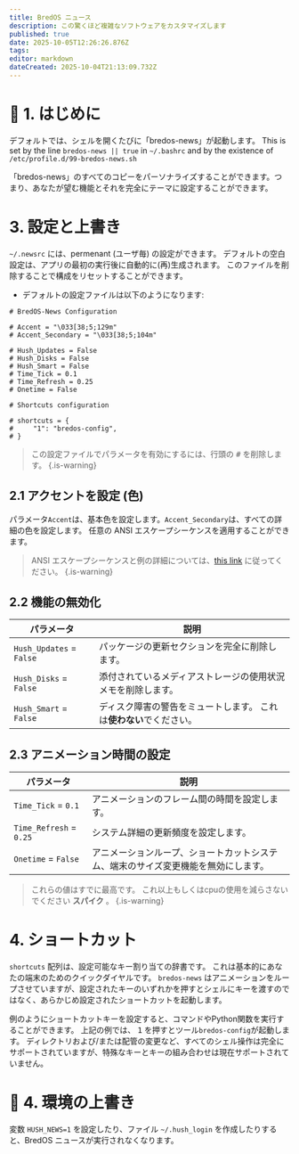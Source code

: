 ```yaml
---
title: BredOS ニュース
description: この驚くほど複雑なソフトウェアをカスタマイズします
published: true
date: 2025-10-05T12:26:26.876Z
tags:
editor: markdown
dateCreated: 2025-10-04T21:13:09.732Z
---
```


# 🔄 1. はじめに

デフォルトでは、シェルを開くたびに「bredos-news」が起動します。 This is set by the line `bredos-news || true` in `~/.bashrc` and by the existence of `/etc/profile.d/99-bredos-news.sh`

「bredos-news」のすべてのコピーをパーソナライズすることができます。つまり、あなたが望む機能とそれを完全にテーマに設定することができます。

# 3. 設定と上書き

`~/.newsrc` には、permenant (ユーザ毎) の設定ができます。 デフォルトの空白設定は、アプリの最初の実行後に自動的に(再)生成されます。 このファイルを削除することで構成をリセットすることができます。

- デフォルトの設定ファイルは以下のようになります:

```
# BredOS-News Configuration

# Accent = "\033[38;5;129m"
# Accent_Secondary = "\033[38;5;104m"

# Hush_Updates = False
# Hush_Disks = False
# Hush_Smart = False
# Time_Tick = 0.1
# Time_Refresh = 0.25
# Onetime = False

# Shortcuts configuration

# shortcuts = {
#     "1": "bredos-config",
# }
```

> この設定ファイルでパラメータを有効にするには、行頭の <kbd>#</kbd> を削除します。
> {.is-warning}

## 2.1 アクセントを設定 (色)

パラメータ`Accent`は、基本色を設定します。`Accent_Secondary`は、すべての詳細の色を設定します。 任意の ANSI エスケープシーケンスを適用することができます。

> ANSI エスケープシーケンスと例の詳細については、[this link](https://gist.github.com/fnky/458719343aabd01cfb17a3a4f7296797) に従ってください。
> {.is-warning}

## 2.2 機能の無効化

| パラメータ                    | 説明                                   |
| ------------------------ | ------------------------------------ |
| `Hush_Updates` = `False` | パッケージの更新セクションを完全に削除します。              |
| `Hush_Disks` = `False`   | 添付されているメディアストレージの使用状況メモを削除します。       |
| `Hush_Smart` = `False`   | ディスク障害の警告をミュートします。 これは**使わない**でください。 |

## 2.3 アニメーション時間の設定

| パラメータ                   | 説明                                        |
| ----------------------- | ----------------------------------------- |
| `Time_Tick` = `0.1`     | アニメーションのフレーム間の時間を設定します。                   |
| `Time_Refresh` = `0.25` | システム詳細の更新頻度を設定します。                        |
| `Onetime` = `False`     | アニメーションループ、ショートカットシステム、端末のサイズ変更機能を無効にします。 |

> これらの値はすでに最高です。 これ以上もしくはcpuの使用を減らさないでください **スパイク** 。
> {.is-warning}

# 4. ショートカット

`shortcuts` 配列は、設定可能なキー割り当ての辞書です。 これは基本的にあなたの端末のためのクイックダイヤルです。 `bredos-news` はアニメーションをループさせていますが、設定されたキーのいずれかを押すとシェルにキーを渡すのではなく、あらかじめ設定されたショートカットを起動します。

例のようにショートカットキーを設定すると、コマンドやPython関数を実行することができます。 上記の例では、 <kbd>1</kbd> を押すとツール`bredos-config`が起動します。 ディレクトリおよび/または配管の変更など、すべてのシェル操作は完全にサポートされていますが、特殊なキーとキーの組み合わせは現在サポートされていません。

# 🚀 4. 環境の上書き

変数 `HUSH_NEWS=1` を設定したり、ファイル `~/.hush_login` を作成したりすると、BredOS ニュースが実行されなくなります。
